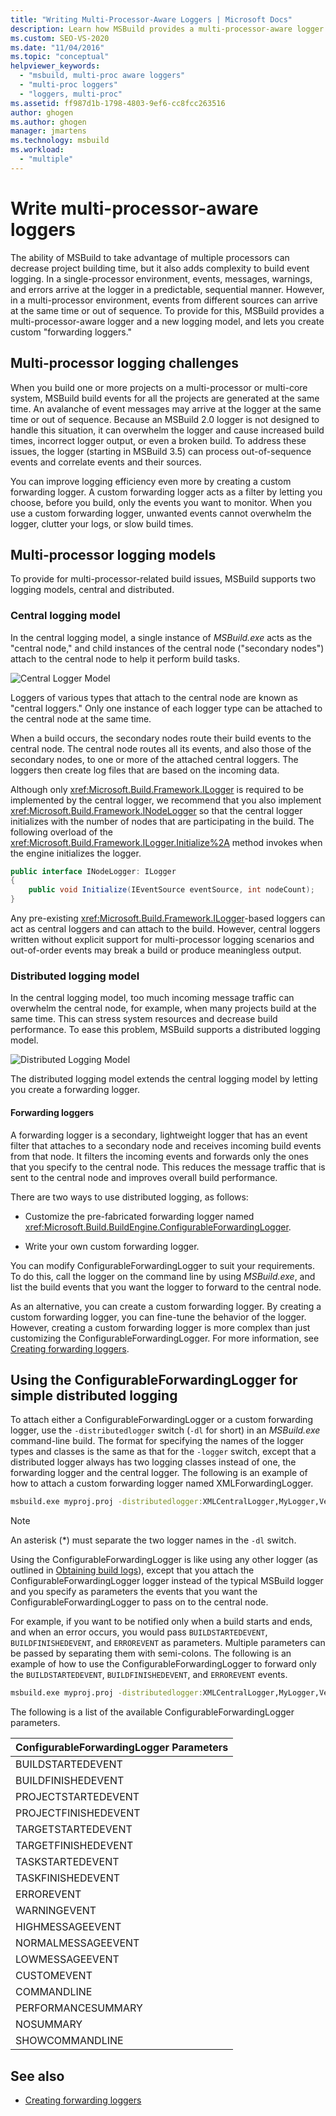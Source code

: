 ```yaml
---
title: "Writing Multi-Processor-Aware Loggers | Microsoft Docs"
description: Learn how MSBuild provides a multi-processor-aware logger and logging model, and lets you create custom "forwarding loggers."
ms.custom: SEO-VS-2020
ms.date: "11/04/2016"
ms.topic: "conceptual"
helpviewer_keywords:
  - "msbuild, multi-proc aware loggers"
  - "multi-proc loggers"
  - "loggers, multi-proc"
ms.assetid: ff987d1b-1798-4803-9ef6-cc8fcc263516
author: ghogen
ms.author: ghogen
manager: jmartens
ms.technology: msbuild
ms.workload:
  - "multiple"
---
```

# Write multi-processor-aware loggers

The ability of MSBuild to take advantage of multiple processors can decrease project building time, but it also adds complexity to build event logging. In a single-processor environment, events, messages, warnings, and errors arrive at the logger in a predictable, sequential manner. However, in a multi-processor environment, events from different sources can arrive at the same time or out of sequence. To provide for this, MSBuild provides a multi-processor-aware logger and a new logging model, and lets you create custom "forwarding loggers."

## Multi-processor logging challenges

 When you build one or more projects on a multi-processor or multi-core system, MSBuild build events for all the projects are generated at the same time. An avalanche of event messages may arrive at the logger at the same time or out of sequence. Because an MSBuild 2.0 logger is not designed to handle this situation, it can overwhelm the logger and cause increased build times, incorrect logger output, or even a broken build. To address these issues, the logger (starting in MSBuild 3.5) can process out-of-sequence events and correlate events and their sources.

 You can improve logging efficiency even more by creating a custom forwarding logger. A custom forwarding logger acts as a filter by letting you choose, before you build, only the events you want to monitor. When you use a custom forwarding logger, unwanted events cannot overwhelm the logger, clutter your logs, or slow build times.

## Multi-processor logging models

 To provide for multi-processor-related build issues, MSBuild supports two logging models, central and distributed.

### Central logging model

 In the central logging model, a single instance of *MSBuild.exe* acts as the "central node," and child instances of the central node ("secondary nodes") attach to the central node to help it perform build tasks.

 ![Central Logger Model](../msbuild/media/centralnode.png "CentralNode")

 Loggers of various types that attach to the central node are known as "central loggers." Only one instance of each logger type can be attached to the central node at the same time.

 When a build occurs, the secondary nodes route their build events to the central node. The central node routes all its events, and also those of the secondary nodes, to one or more of the attached central loggers. The loggers then create log files that are based on the incoming data.

 Although only <xref:Microsoft.Build.Framework.ILogger> is required to be implemented by the central logger, we recommend that you also implement <xref:Microsoft.Build.Framework.INodeLogger> so that the central logger initializes with the number of nodes that are participating in the build. The following overload of the <xref:Microsoft.Build.Framework.ILogger.Initialize%2A> method invokes when the engine initializes the logger.

```csharp
public interface INodeLogger: ILogger
{
    public void Initialize(IEventSource eventSource, int nodeCount);
}
```

 Any pre-existing <xref:Microsoft.Build.Framework.ILogger>-based loggers can act as central loggers and can attach to the build. However, central loggers written without explicit support for multi-processor logging scenarios and out-of-order events may break a build or produce meaningless output.

### Distributed logging model

 In the central logging model, too much incoming message traffic can overwhelm the central node, for example, when many projects build at the same time. This can stress system resources and decrease build performance. To ease this problem, MSBuild supports a distributed logging model.

 ![Distributed Logging Model](../msbuild/media/distnode.png "DistNode")

 The distributed logging model extends the central logging model by letting you create a forwarding logger.

#### Forwarding loggers

 A forwarding logger is a secondary, lightweight logger that has an event filter that attaches to a secondary node and receives incoming build events from that node. It filters the incoming events and forwards only the ones that you specify to the central node. This reduces the message traffic that is sent to the central node and improves overall build performance.

 There are two ways to use distributed logging, as follows:

- Customize the pre-fabricated forwarding logger named <xref:Microsoft.Build.BuildEngine.ConfigurableForwardingLogger>.

- Write your own custom forwarding logger.

You can modify ConfigurableForwardingLogger to suit your requirements. To do this, call the logger on the command line by using *MSBuild.exe*, and list the build events that you want the logger to forward to the central node.

As an alternative, you can create a custom forwarding logger. By creating a custom forwarding logger, you can fine-tune the behavior of the logger. However, creating a custom forwarding logger is more complex than just customizing the ConfigurableForwardingLogger. For more information, see [Creating forwarding loggers](../msbuild/creating-forwarding-loggers.md).

## Using the ConfigurableForwardingLogger for simple distributed logging

 To attach either a ConfigurableForwardingLogger or a custom forwarding logger, use the `-distributedlogger` switch (`-dl` for short) in an *MSBuild.exe* command-line build. The format for specifying the names of the logger types and classes is the same as that for the `-logger` switch, except that a distributed logger always has two logging classes instead of one, the forwarding logger and the central logger. The following is an example of how to attach a custom forwarding logger named XMLForwardingLogger.

```cmd
msbuild.exe myproj.proj -distributedlogger:XMLCentralLogger,MyLogger,Version=1.0.2,Culture=neutral*XMLForwardingLogger,MyLogger,Version=1.0.2,Culture=neutral
```

> [!NOTE]
> An asterisk (*) must separate the two logger names in the `-dl` switch.

 Using the ConfigurableForwardingLogger is like using any other logger (as outlined in [Obtaining build logs](../msbuild/obtaining-build-logs-with-msbuild.md)), except that you attach the ConfigurableForwardingLogger logger instead of the typical MSBuild logger and you specify as parameters the events that you want the ConfigurableForwardingLogger to pass on to the central node.

 For example, if you want to be notified only when a build starts and ends, and when an error occurs, you would pass `BUILDSTARTEDEVENT`, `BUILDFINISHEDEVENT`, and `ERROREVENT` as parameters. Multiple parameters can be passed by separating them with semi-colons. The following is an example of how to use the ConfigurableForwardingLogger to forward only the `BUILDSTARTEDEVENT`, `BUILDFINISHEDEVENT`, and `ERROREVENT` events.

```cmd
msbuild.exe myproj.proj -distributedlogger:XMLCentralLogger,MyLogger,Version=1.0.2,Culture=neutral*ConfigureableForwardingLogger,C:\My.dll;BUILDSTARTEDEVENT; BUILDFINISHEDEVENT;ERROREVENT
```

 The following is a list of the available ConfigurableForwardingLogger parameters.

|ConfigurableForwardingLogger Parameters|
| - |
|BUILDSTARTEDEVENT|
|BUILDFINISHEDEVENT|
|PROJECTSTARTEDEVENT|
|PROJECTFINISHEDEVENT|
|TARGETSTARTEDEVENT|
|TARGETFINISHEDEVENT|
|TASKSTARTEDEVENT|
|TASKFINISHEDEVENT|
|ERROREVENT|
|WARNINGEVENT|
|HIGHMESSAGEEVENT|
|NORMALMESSAGEEVENT|
|LOWMESSAGEEVENT|
|CUSTOMEVENT|
|COMMANDLINE|
|PERFORMANCESUMMARY|
|NOSUMMARY|
|SHOWCOMMANDLINE|

## See also

- [Creating forwarding loggers](../msbuild/creating-forwarding-loggers.md)